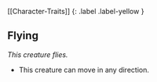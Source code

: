 [[Character-Traits]]
{: .label .label-yellow }
## Flying
*This creature flies.*

* This creature can move in any direction.